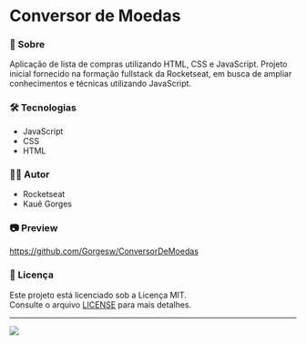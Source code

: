 # Conversor de Moedas
### 🚀 Sobre
  Aplicação de lista de compras utilizando HTML, CSS e JavaScript. Projeto inicial fornecido na formação fullstack da Rocketseat, em busca de ampliar conhecimentos e técnicas utilizando JavaScript.

### 🛠️ Tecnologias
- JavaScript
- CSS
- HTML

### 👨‍💻 Autor
- Rocketseat
- Kauê Gorges

### 📷 Preview
https://github.com/Gorgesw/ConversorDeMoedas


### 📝 Licença

Este projeto está licenciado sob a Licença MIT.  
Consulte o arquivo [LICENSE](./LICENSE) para mais detalhes.

---

<img src='https://app.rocketseat.com.br/_next/image?url=%2Fassets%2Flogos%2Frocketseat-logo.svg&w=256&q=75'>
